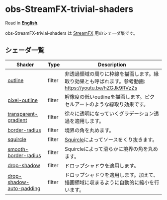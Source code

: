 # obs-StreamFX-trivial-shaders

Read in [**English**](README_en.md).

obs-StreamFX-trivial-shaders は [StreamFX](https://github.com/Xaymar/obs-StreamFX) 用のシェーダ集です。

## シェーダ一覧

|Shader|Type|Description|
-------|----|------------
|[outline](filter/outline/)|filter|非透過領域の周りに枠線を描画します。縁取り効果とも呼ばれます。参考動画: https://youtu.be/hZGJk9RVzZs|
|[pixel-outline](filter/outline/)|filter|解像度の低いoutlineを描画します。ピクセルアートのような縁取り効果です。|
|[transparent-gradient](filter/transparent-gradient/)|filter|徐々に透明になっていくグラデーション透過を適用します。|
|[border-radius](filter/border-radius/)|filter|境界の角を丸めます。|
|[squircle](filter/border-radius/)|filter|[Squircle](https://en.wikipedia.org/wiki/Squircle)によってソースをくり抜きます。|
|[smooth-border-radius](filter/border-radius/)|filter|Squircleによって滑らかに境界の角を丸めます。|
|[drop-shadow](filter/drop-shadow/)|filter|ドロップシャドウを適用します。|
|[drop-shadow-auto-padding](filter/drop-shadow/)|filter|ドロップシャドウを適用します。加えて、描画領域に収まるように自動的に縮小を行います。|
